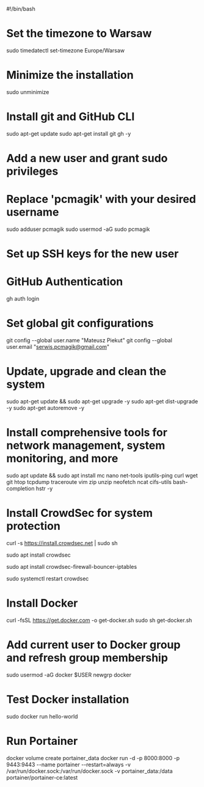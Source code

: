 #!/bin/bash

# Set the timezone to Warsaw
sudo timedatectl set-timezone Europe/Warsaw

# Minimize the installation
sudo unminimize

# Install git and GitHub CLI
sudo apt-get update
sudo apt-get install git gh -y

# Add a new user and grant sudo privileges
# Replace 'pcmagik' with your desired username
sudo adduser pcmagik 
sudo usermod -aG sudo pcmagik

# Set up SSH keys for the new user





# GitHub Authentication
gh auth login


# Set global git configurations
git config --global user.name "Mateusz Piekut"
git config --global user.email "serwis.pcmagik@gmail.com"

# Update, upgrade and clean the system
sudo apt-get update && sudo apt-get upgrade -y
sudo apt-get dist-upgrade -y
sudo apt-get autoremove -y

# Install comprehensive tools for network management, system monitoring, and more
sudo apt update && sudo apt install mc nano net-tools iputils-ping curl wget git htop tcpdump traceroute vim zip unzip neofetch ncat cifs-utils bash-completion hstr -y

# Install CrowdSec for system protection
curl -s https://install.crowdsec.net | sudo sh

sudo apt install crowdsec

sudo apt install crowdsec-firewall-bouncer-iptables

sudo systemctl restart crowdsec



# Install Docker
curl -fsSL https://get.docker.com -o get-docker.sh
sudo sh get-docker.sh

# Add current user to Docker group and refresh group membership
sudo usermod -aG docker $USER
newgrp docker

# Test Docker installation
sudo docker run hello-world

# Run Portainer
docker volume create portainer_data
docker run -d -p 8000:8000 -p 9443:9443 --name portainer --restart=always -v /var/run/docker.sock:/var/run/docker.sock -v portainer_data:/data portainer/portainer-ce:latest

